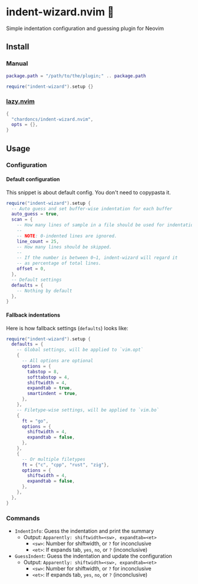 # indent-wizard.nvim 🧙

Simple indentation configuration and guessing plugin for Neovim

## Install

### Manual

```lua
package.path = "/path/to/the/plugin;" .. package.path

require("indent-wizard").setup {}
```

### [lazy.nvim](https://github.com/folke/lazy.nvim)

```lua
{
  "chardoncs/indent-wizard.nvim",
  opts = {},
}
```

## Usage

### Configuration

#### Default configuration

This snippet is about default config. You don't need to copypasta it.

```lua
require("indent-wizard").setup {
  -- Auto guess and set buffer-wise indentation for each buffer
  auto_guess = true,
  scan = {
    -- How many lines of sample in a file should be used for indentation guessing.
    --
    -- NOTE: 0-indented lines are ignored.
    line_count = 25,
    -- How many lines should be skipped.
    --
    -- If the number is between 0~1, indent-wizard will regard it
    -- as percentage of total lines.
    offset = 0,
  },
  -- Default settings
  defaults = {
    -- Nothing by default
  },
}
```

#### Fallback indentations

Here is how fallback settings (`defaults`) looks like:

```lua
require("indent-wizard").setup {
  defaults = {
    -- Global settings, will be applied to `vim.opt`
    {
      -- All options are optional
      options = {
        tabstop = 8,
        softtabstop = 4,
        shiftwidth = 4,
        expandtab = true,
        smartindent = true,
      },
    },
    -- Filetype-wise settings, will be applied to `vim.bo`
    {
      ft = "go",
      options = {
        shiftwidth = 4,
        expandtab = false,
      },
    },
    {
      -- Or multiple filetypes
      ft = {"c", "cpp", "rust", "zig"},
      options = {
        shiftwidth = 4,
        expandtab = false,
      },
    },
  },
}
```

### Commands

- `IndentInfo`: Guess the indentation and print the summary
  - Output: `Apparently: shiftwidth=<sw>, expandtab=<et>`
    - `<sw>`: Number for shiftwidth, or `?` for inconclusive
    - `<et>`: If expands tab, `yes`, `no`, or `?` (inconclusive)
- `GuessIndent`: Guess the indentation and update the configuration
  - Output: `Apparently: shiftwidth=<sw>, expandtab=<et>`
    - `<sw>`: Number for shiftwidth, or `?` for inconclusive
    - `<et>`: If expands tab, `yes`, `no`, or `?` (inconclusive)

